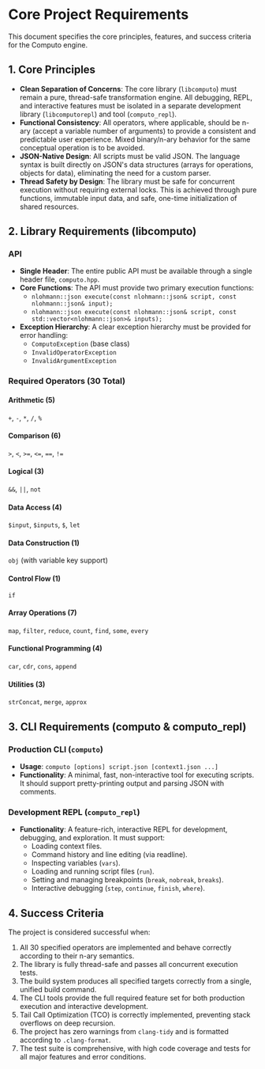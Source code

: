 # Core Project Requirements

This document specifies the core principles, features, and success criteria for the Computo engine.

## 1. Core Principles

-   **Clean Separation of Concerns**: The core library (`libcomputo`) must remain a pure, thread-safe transformation engine. All debugging, REPL, and interactive features must be isolated in a separate development library (`libcomputorepl`) and tool (`computo_repl`).
-   **Functional Consistency**: All operators, where applicable, should be n-ary (accept a variable number of arguments) to provide a consistent and predictable user experience. Mixed binary/n-ary behavior for the same conceptual operation is to be avoided.
-   **JSON-Native Design**: All scripts must be valid JSON. The language syntax is built directly on JSON's data structures (arrays for operations, objects for data), eliminating the need for a custom parser.
-   **Thread Safety by Design**: The library must be safe for concurrent execution without requiring external locks. This is achieved through pure functions, immutable input data, and safe, one-time initialization of shared resources.

## 2. Library Requirements (libcomputo)

### API

-   **Single Header**: The entire public API must be available through a single header file, `computo.hpp`.
-   **Core Functions**: The API must provide two primary execution functions:
    -   `nlohmann::json execute(const nlohmann::json& script, const nlohmann::json& input);`
    -   `nlohmann::json execute(const nlohmann::json& script, const std::vector<nlohmann::json>& inputs);`
-   **Exception Hierarchy**: A clear exception hierarchy must be provided for error handling:
    -   `ComputoException` (base class)
    -   `InvalidOperatorException`
    -   `InvalidArgumentException`

### Required Operators (30 Total)

#### Arithmetic (5)
`+`, `-`, `*`, `/`, `%`

#### Comparison (6)
`>`, `<`, `>=`, `<=`, `==`, `!=`

#### Logical (3)
`&&`, `||`, `not`

#### Data Access (4)
`$input`, `$inputs`, `$`, `let`

#### Data Construction (1)
`obj` (with variable key support)

#### Control Flow (1)
`if`

#### Array Operations (7)
`map`, `filter`, `reduce`, `count`, `find`, `some`, `every`

#### Functional Programming (4)
`car`, `cdr`, `cons`, `append`

#### Utilities (3)
`strConcat`, `merge`, `approx`

## 3. CLI Requirements (computo & computo_repl)

### Production CLI (`computo`)

-   **Usage**: `computo [options] script.json [context1.json ...]`
-   **Functionality**: A minimal, fast, non-interactive tool for executing scripts. It should support pretty-printing output and parsing JSON with comments.

### Development REPL (`computo_repl`)

-   **Functionality**: A feature-rich, interactive REPL for development, debugging, and exploration. It must support:
    -   Loading context files.
    -   Command history and line editing (via readline).
    -   Inspecting variables (`vars`).
    -   Loading and running script files (`run`).
    -   Setting and managing breakpoints (`break`, `nobreak`, `breaks`).
    -   Interactive debugging (`step`, `continue`, `finish`, `where`).

## 4. Success Criteria

The project is considered successful when:

1.  All 30 specified operators are implemented and behave correctly according to their n-ary semantics.
2.  The library is fully thread-safe and passes all concurrent execution tests.
3.  The build system produces all specified targets correctly from a single, unified build command.
4.  The CLI tools provide the full required feature set for both production execution and interactive development.
5.  Tail Call Optimization (TCO) is correctly implemented, preventing stack overflows on deep recursion.
6.  The project has zero warnings from `clang-tidy` and is formatted according to `.clang-format`.
7.  The test suite is comprehensive, with high code coverage and tests for all major features and error conditions.
